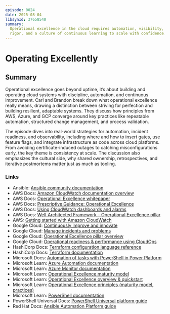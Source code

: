 ```yaml
---
episode: 0024
date: 2025-08-04
libsynId: 37658540
summary:
  Operational excellence in the cloud requires automation, visibility, process
  rigor, and a culture of continuous learning to scale with confidence.
---
```


# Operating Excellently

## Summary

Operational excellence goes beyond uptime, it’s about building and operating
cloud systems with discipline, automation, and continuous improvement. Carl and
Brandon break down what operational excellence really means, drawing a
distinction between striving for perfection and building resilient, adaptable
systems. They discuss how principles from AWS, Azure, and GCP converge around
key practices like repeatable automation, structured change management, and
process validation.

The episode dives into real-world strategies for automation, incident readiness,
and observability, including where and how to insert gates, use feature flags,
and integrate infrastructure as code across cloud platforms. From avoiding
certificate-induced outages to catching misconfigurations early, the key theme
is consistency at scale. The discussion also emphasizes the cultural side, why
shared ownership, retrospectives, and iterative postmortems matter just as much
as tooling.

### Links

- Ansible: [Ansible community documentation](https://docs.ansible.com/)
- AWS Docs:
  [Amazon CloudWatch documentation overview](https://docs.aws.amazon.com/cloudwatch/)
- AWS Docs:
  [Operational Excellence whitepaper](https://docs.aws.amazon.com/wellarchitected/latest/operational-excellence-pillar/welcome.html)
- AWS Docs:
  [Prescriptive Guidance: Operational Excellence](https://docs.aws.amazon.com/prescriptive-guidance/latest/neptune-well-architected-framework/operational-excellence-pillar.html)
- AWS Docs:
  [Using CloudWatch dashboards and alarms](https://docs.aws.amazon.com/AmazonCloudWatch/latest/monitoring/CloudWatch_Dashboards.html)
- AWS Docs:
  [Well‑Architected Framework – Operational Excellence pillar](https://docs.aws.amazon.com/wellarchitected/latest/framework/operational-excellence.html)
- AWS:
  [Getting started with Amazon CloudWatch](https://aws.amazon.com/cloudwatch/getting-started/)
- Google Cloud:
  [Continuously improve and innovate](https://cloud.google.com/architecture/framework/operational-excellence/continuously-improve-and-innovate)
- Google Cloud:
  [Manage incidents and problems](https://cloud.google.com/architecture/framework/operational-excellence/manage-incidents-and-problems)
- Google Cloud:
  [Operational Excellence pillar overview](https://cloud.google.com/architecture/framework/operational-excellence)
- Google Cloud:
  [Operational readiness & performance using CloudOps](https://cloud.google.com/architecture/framework/operational-excellence/operational-readiness-and-performance-using-cloudops)
- HashiCorp Docs:
  [Terraform configuration language reference](https://developer.hashicorp.com/terraform/language)
- HashiCorp Docs:
  [Terraform documentation](https://developer.hashicorp.com/terraform/docs)
- Microsoft Docs:
  [Automation of tasks with PowerShell in Power Platform](https://learn.microsoft.com/en-us/power-platform/admin/wp-task-automation-powershell)
- Microsoft Learn:
  [Azure Automation documentation](https://learn.microsoft.com/en-us/azure/automation/)
- Microsoft Learn:
  [Azure Monitor documentation](https://learn.microsoft.com/en-us/azure/azure-monitor/)
- Microsoft Learn:
  [Operational Excellence maturity model](https://learn.microsoft.com/en-us/azure/well-architected/operational-excellence/maturity-model)
- Microsoft Learn:
  [Operational Excellence overview & quickstart](https://learn.microsoft.com/en-us/azure/well-architected/operational-excellence/)
- Microsoft Learn:
  [Operational Excellence principles (maturity model, practices)](https://learn.microsoft.com/en-us/azure/well-architected/operational-excellence/principles)
- Microsoft Learn:
  [PowerShell documentation](https://learn.microsoft.com/en-us/powershell/)
- PowerShell Universal Docs:
  [PowerShell Universal platform guide](https://docs.powershelluniversal.com/)
- Red Hat Docs:
  [Ansible Automation Platform guide](https://docs.redhat.com/en/documentation/red_hat_ansible_automation_platform/)

